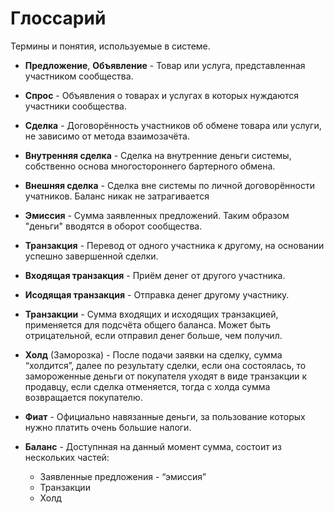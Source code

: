Глоссарий
=========

Термины и понятия, используемые в системе.

* **Предложение**, **Объявление** - Товар или услуга, представленная участником сообщества.

* **Спрос** - Объявления о товарах и услугах в которых нуждаются участники сообщества. 

* **Сделка** - Договорённость участников об обмене товара или услуги, не зависимо от метода взаимозачёта.

* **Внутренняя сделка** - Сделка на внутренние деньги системы, собственно основа многостороннего бартерного обмена.

* **Внешняя сделка** - Сделка вне системы по личной договорённости учатников. Баланс никак не затрагивается

* **Эмиссия** - Сумма заявленных предложений. Таким образом "деньги" вводятся в оборот сообщества.

* **Транзакция** - Перевод от одного участника к другому, на основании успешно завершенной сделки.

* **Входящая транзакция** - Приём денег от другого участника.

* **Исодящая транзакция** - Отправка денег другому участнику.

* **Транзакции** - Сумма входящих и исходящих транзакцией, применяется для подсчёта общего баланса. Может быть отрицательной, если отправил денег больше, чем получил.

* **Холд** (Заморозка) - После подачи заявки на сделку, сумма “холдится”, далее по результату сделки, если она состоялась, то замороженные деньги от покупателя уходят в виде транзакции к продавцу, если сделка отменяется, тогда с холда сумма возвращается покупателю.

* **Фиат** - Официально навязанные деньги, за пользование которых нужно платить очень большие налоги.

* **Баланс** - Доступнная на данный момент сумма, состоит из нескольких частей:
  - Заявленные предложения - “эмиссия”
  - Транзакции 
  - Холд
